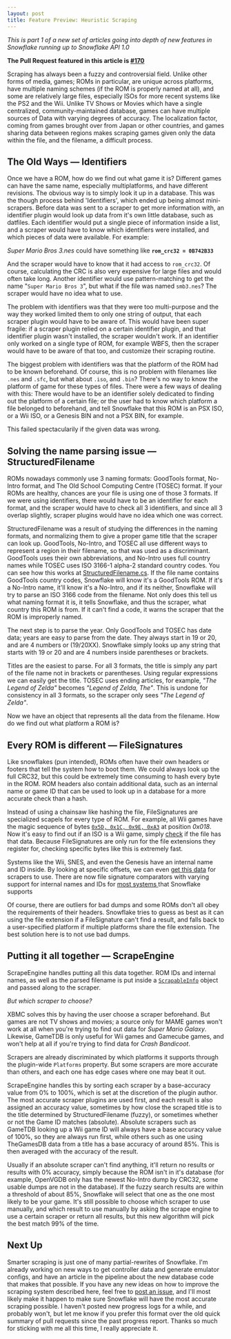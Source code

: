 ```yaml
---
layout: post
title: Feature Preview: Heuristic Scraping
---
```


_This is part 1 of a new set of articles going into depth of new features in Snowflake running up to Snowflake API 1.0_

**The Pull Request featured in this article is [#170](https://github.com/SnowflakePowered/snowflake/pull/170)**

Scraping has always been a fuzzy and controversial field. Unlike other forms of media, games; ROMs in particular, are unique across platforms, have multiple naming schemes (if the ROM is properly named at all), and some are relatively large files, especially ISOs for more recent systems like the PS2 and the Wii. Unlike TV Shows or Movies which have a single centralized, community-maintained database, games can have multiple sources of Data with varying degrees of accuracy. The localization factor, coming from games brought over from Japan or other countries, and games sharing data between regions makes scraping games given only the data within the file, and the filename, a difficult process.

The Old Ways &mdash; Identifiers
--------------------------------
Once we have a ROM, how do we find out what game it is? Different games can have the same name, especially multiplatforms, and have different revisions. The obvious way is to simply look it up in a database. This was the though process behind 'Identifiers', which ended up being almost mini-scrapers. Before data was sent to a scraper to get more information with, an identifier plugin would look up data from it's own little database, such as datfiles. Each identifier would put a single piece of information inside a list, and a scraper would have to know which identifiers were installed, and which pieces of data were available. For example:

*Super Mario Bros 3.nes* could have something like **`rom_crc32 = 0B742B33`**

And the scraper would have to know that it had access to `rom_crc32`. Of course, calculating the CRC is also very expensive for large files and would often take long. Another identifier would use pattern-matching to get the name "`Super Mario Bros 3`", but what if the file was named `smb3.nes`? The scraper would have no idea what to use. 

The problem with identifiers was that they were too multi-purpose and the way they worked limited them to only one string of output, that each scraper plugin would have to be aware of. This would have been super fragile: if a scraper plugin relied on a certain identifier plugin, and that identifier plugin wasn't installed, the scraper wouldn't work. If an identifier only worked on a single type of ROM, for example WBFS, then the scraper would have to be aware of that too, and customize their scraping routine. 

The biggest problem with identifiers was that the platform of the ROM had to be known beforehand. Of course, this is no problem with filenames like `.nes` and `.sfc`, but what about `.iso`, and `.bin`? There's no way to know the platform of game for these types of files. There were a few ways of dealing with this: There would have to be an identifier solely dedicated to finding out the platform of a certain file; or the user had to know which platform a file belonged to beforehand, and tell Snowflake that this ROM is an PSX ISO, or a Wii ISO, or a Genesis BIN and not a PSX BIN, for example.

This failed spectacularily if the given data was wrong.

Solving the name parsing issue &mdash; StructuredFilename
--------------------------------------------------------
ROMs nowadays commonly use 3 naming formats: GoodTools format, No-Intro format, and The Old School Computing Centre (TOSEC) format. If your ROMs are healthy, chances are your file is using one of those 3 formats. If we were using identifiers, there would have to be an identifier for each format, and the scraper would have to check all 3 identifiers, and since all 3 overlap slightly, scraper plugins would have no idea which one was correct.

StructuredFilename was a result of studying the differences in the naming formats, and normalizing them to give a proper game title that the scraper can look up. GoodTools, No-Intro, and TOSEC all use different ways to represent a region in their filename, so that was used as a discriminant. GoodTools uses their own abbreviations, and No-Intro uses full country names while TOSEC uses ISO 3166-1 alpha-2 standard country codes. You can see how this works at [StructuredFilename.cs](https://github.com/SnowflakePowered/snowflake/blob/d35c4b3c1c7e831fa228090499cdba755064a45d/Snowflake/Romfile/StructuredFilename.cs#L62). If the file name contains GoodTools country codes, Snowflake will know it's a GoodTools ROM. If it's a No-Intro name, it'll know it's a No-Intro, and if its neither, Snowflake will try to parse an ISO 3166 code from the filename. Not only does this tell us what naming format it is, it tells Snowflake, and thus the scraper, what country this ROM is from. If it can't find a code, it warns the scraper that the ROM is improperly named.

The next step is to parse the year. Only GoodTools and TOSEC has date data; years are easy to parse from the date. They always start in 19 or 20, and are 4 numbers or (19/20XX). Snowflake simply looks up any string that starts with 19 or 20 and are 4 numbers inside parentheses or brackets. 

Titles are the easiest to parse. For all 3 formats, the title is simply any part of the file name not in brackets or parentheses. Using regular expressions we can easily get the title. TOSEC uses ending articles, for example, _"The Legend of Zelda"_ becomes _"Legend of Zelda, The"_. This is undone for consistency in all 3 formats, so the scraper only sees _"The Legend of Zelda"_.

Now we have an object that represents all the data from the filename. How do we find out what platform a ROM is?

Every ROM is different &mdash; FileSignatures
--------------------------------------------

Like snowflakes (pun intended), ROMs often have their own headers or footers that tell the system how to boot them. We could always look up the full CRC32, but this could be extremely time consuming to hash every byte in the ROM. ROM headers also contain additional data, such as an internal name or game ID that can be used to look up in a database for a more accurate check than a hash.

Instead of using a chainsaw like hashing the file, FileSignatures are specialized scapels for every type of ROM. For example, all Wii games have the magic sequence of bytes [`0x5D, 0x1C, 0x9E, 0xA3`](http://wiibrew.org/wiki/Wii_Disc) at position _0x018_. Now it's easy to find out if an ISO is a Wii game, simply [check](https://github.com/SnowflakePowered/snowflake/blob/master/Snowflake.FileSignatures/Nintendo.Wii.FileSignature.cs#L22) if the file has that data. Because FileSignatures are only run for the file extensions they register for, checking specific bytes like this is extremely fast. 

Systems like the Wii, SNES, and even the Genesis have an internal name and ID inside. By looking at specific offsets, we can even [get this data](https://github.com/SnowflakePowered/snowflake/blob/master/Snowflake.FileSignatures/Nintendo.Wii.FileSignature.cs#L45) for scrapers to use. There are now file signature comparators with varying support for internal names and IDs for [most systems ](https://github.com/SnowflakePowered/snowflake/tree/master/Snowflake.FileSignatures)that Snowflake supports

Of course, there are outliers for bad dumps and some ROMs don't all obey the requirements of their headers. Snowflake tries to guess as best as it can using the file extension if a FileSignature can't find a result, and falls back to a user-specified platform if multiple platforms share the file extension. The best solution here is to not use bad dumps.

Putting it all together &mdash; ScrapeEngine
-------------------------------------------
ScrapeEngine handles putting all this data together. ROM IDs and internal names, as well as the parsed filename is put inside a [`ScrapableInfo`](https://github.com/SnowflakePowered/snowflake/blob/master/Snowflake.API/Scraper/IScrapableInfo.cs) object and passed along to the scraper.

*But which scraper to choose?*

XBMC solves this by having the user choose a scraper beforehand. But games are not TV shows and movies; a source only for MAME games won't work at all when you're trying to find out data for _Super Mario Galaxy_. Likewise, GameTDB is only useful for Wii games and Gamecube games, and won't help at all if you're trying to find data for _Crash Bandicoot_.

Scrapers are already discriminated by which platforms it supports through the plugin-wide `Platforms` property. But some scrapers are more accurate than others, and each one has edge cases where one may beat it out.

ScrapeEngine handles this by sorting each scraper by a base-accuracy value from 0% to 100%, which is set at the discretion of the plugin author. The most accurate scraper plugins are used first, and each result is also assigned an accuracy value, sometimes by how close the scraped title is to the title determined by StructuredFilename (fuzzy), or sometimes whether or not the Game ID matches (absolute). Absolute scrapers such as GameTDB looking up a Wii game ID will always have a base accuracy value of 100%, so they are always run first, while others such as one using TheGamesDB data from a title has a base accuracy of around 85%. This is then averaged with the accuracy of the result. 

Usually if an absolute scraper can't find anything, it'll return no results or results with 0% accuracy, simply because the ROM isn't in it's database (for example, OpenVGDB only has the newest No-Intro dump by CRC32, some usable dumps are not in the database). If the fuzzy search results are within a threshold of about 85%, Snowflake will select that one as the  one most likely to be your game. It's still possible to choose which scraper to use manually, and which result to use manually by asking the scrape engine to use a certain scraper or return all results, but this new algorithm will pick the best match 99% of the time.

Next Up
-------
Smarter scraping is just one of many partial-rewrites of Snowflake. I'm already working on new ways to get controller data and generate emulator configs, and have an article in the pipeline about the new database code that makes that possible. If you have any new ideas on how to improve the scraping system described here, feel free to [post an issue](https://github.com/SnowflakePowered/snowflake/issues/new), and I'll most likely make it happen to make sure Snowflake will have the most accurate scraping possible. I haven't posted new progress logs for a while, and probably won't, but let me know if you prefer this format over the old quick summary of pull requests since the past progress report. Thanks so much for sticking with me all this time, I really appreciate it.
